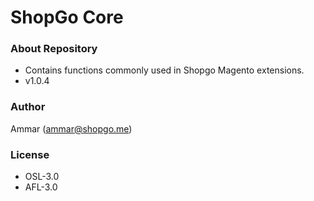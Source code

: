 # ShopGo Core #

### About Repository ###

* Contains functions commonly used in Shopgo Magento extensions.
* v1.0.4

### Author ###

Ammar (<ammar@shopgo.me>)

### License ###

* OSL-3.0
* AFL-3.0
